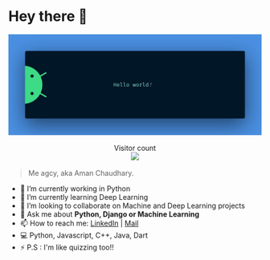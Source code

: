 # Hey there :wave:

<img src="https://raw.githubusercontent.com/agcy1210/agcy1210/master/resources/banner.png" alt="Hello World">

<p align="center"> 
  Visitor count<br>
  <img src="https://profile-counter.glitch.me/agcy1210/count.svg" />
</p>

> Me agcy, aka Aman Chaudhary. 

- 🔭 I’m currently working in Python
- 🌱 I’m currently learning Deep Learning
- 👯 I’m looking to collaborate on Machine and Deep Learning projects
- 💬 Ask me about **Python, Django or Machine Learning**
- 📫 How to reach me: [LinkedIn](https://linkedin.com/in/aman-chaudhary-agcy) | [Mail](agcy7320@gmail.com)
- 💻 Python, Javascript, C++, Java, Dart
- ⚡ P.S : I'm like quizzing too!!

